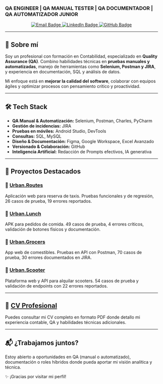 ### QA ENGINEER | QA MANUAL TESTER | QA DOCUMENTADOR | QA AUTOMATIZADOR JUNIOR

<p align="center">
  <a href="mailto:alopezm41094@gmail.com" target="_blank">
    <img src="https://img.shields.io/badge/Email-alopezm41094@gmail.com-D14836?style=for-the-badge&logo=gmail&logoColor=white" alt="Email Badge"/>
  </a>
  <a href="https://linkedin.com/in/arturo-lopez-qa" target="_blank">
    <img src="https://img.shields.io/badge/LinkedIn-Arturo_López-0A66C2?style=for-the-badge&logo=linkedin&logoColor=white" alt="LinkedIn Badge"/>
  </a>
  <a href="https://github.com/ArturoLopMan" target="_blank">
    <img src="https://img.shields.io/badge/GitHub-ArturoLopMan-181717?style=for-the-badge&logo=github&logoColor=white" alt="GitHub Badge"/>
  </a>
</p>

---

## 🚀 Sobre mí

Soy un profesional con formación en Contabilidad, especializado en **Quality Assurance (QA)**. Combino habilidades técnicas en **pruebas manuales y automatizadas**, manejo de herramientas como **Selenium, Postman y JIRA**, y experiencia en documentación, SQL y análisis de datos.

Mi enfoque está en **mejorar la calidad del software**, colaborar con equipos ágiles y optimizar procesos con pensamiento crítico y proactividad.

---

## 🛠️ Tech Stack

- **QA Manual & Automatización:** Selenium, Postman, Charles, PyCharm
- **Gestión de incidencias:** JIRA
- **Pruebas en móviles:** Android Studio, DevTools
- **Consultas:** SQL, MySQL
- **Diseño & Documentación:** Figma, Google Workspace, Excel Avanzado
- **Versionado & Colaboración:** GitHub
- **Inteligencia Artificial:** Redacción de Prompts efectivos, IA generativa

---

## 📂 Proyectos Destacados

### 🔹 [Urban.Routes](projects/urban-routes/)
Aplicación web para reserva de taxis. Pruebas funcionales y de regresión, 26 casos de prueba, 19 errores reportados.

### 🔹 [Urban.Lunch](projects/urban-lunch/)
APK para pedidos de comida. 49 casos de prueba, 4 errores críticos, validación de botones físicos y documentación.

### 🔹 [Urban.Grocers](projects/urban-grocers/)
App web de comestibles. Pruebas en API con Postman, 70 casos de prueba, 30 errores documentados en JIRA.

### 🔹 [Urban.Scooter](projects/urban-scooter/)
Plataforma web y API para alquilar scooters. 54 casos de prueba y validación de endpoints con 22 errores reportados.

---

## 📄 [CV Profesional](docs/cv.pdf)

Puedes consultar mi CV completo en formato PDF donde detallo mi experiencia contable, QA y habilidades técnicas adicionales.

---

## 📬 ¿Trabajamos juntos?

Estoy abierto a oportunidades en QA (manual o automatizado), documentación o roles híbridos donde pueda aportar mi visión analítica y técnica.

✨ ¡Gracias por visitar mi perfil!
